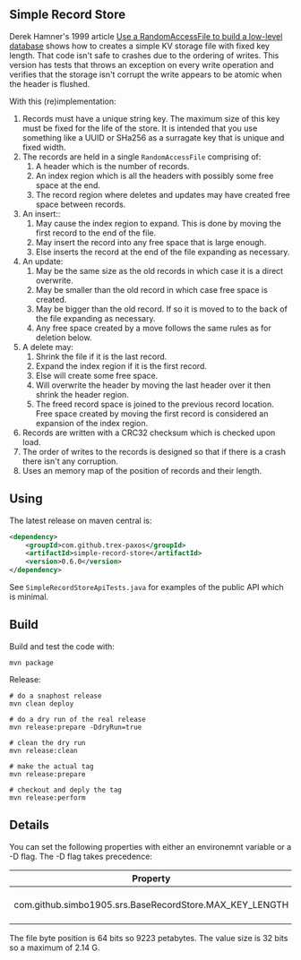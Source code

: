 
## Simple Record Store

Derek Hamner's 1999 article [Use a RandomAccessFile to build a low-level database](http://www.javaworld.com/jw-01-1999/jw-01-step.html)
shows how to creates a simple KV storage file with fixed key length. That code isn't safe to crashes due to the ordering of writes. 
This version has tests that throws an exception on every write operation and verifies that the storage isn't corrupt
the write appears to be atomic when the header is flushed. 

With this (re)implementation: 

1. Records must have a unique string key. The maximum size of this key must be fixed for the life of the store. 
It is intended that you use something like a UUID or SHa256 as a surragate key that is unique and fixed width.
1. The records are held in a single `RandomAccessFile` comprising of: 
   1. A header which is the number of records. 
   2. An index region which is all the headers with possibly some free space at the end.
   3. The record region where deletes and updates may have created free space between records.  
1. An insert:: 
   1. May cause the index region to expand. This is done by moving the first record to the end of the file. 
   1. May insert the record into any free space that is large enough. 
   1. Else inserts the record at the end of the file expanding as necessary.  
1. An update:
   1. May be the same size as the old records in which case it is a direct overwrite. 
   1. May be smaller than the old record in which case free space is created. 
   1. May be bigger than the old record. If so it is moved to to the back of the file expanding as necessary.
   1. Any free space created by a move follows the same rules as for deletion below. 
1. A delete may:
   1. Shrink the file if it is the last record. 
   1. Expand the index region if it is the first record. 
   1. Else will create some free space.
   1. Will overwrite the header by moving the last header over it then shrink the header region.   
   1. The freed record space is joined to the previous record location. Free space created by moving the first record is considered an 
expansion of the index region. 
1. Records are written with a CRC32 checksum which is checked upon load. 
1. The order of writes to the records is designed so that if there is a crash there isn't any corruption.
1. Uses an memory map of the position of records and their length. 


## Using

The latest release on maven central is:

```xml
<dependency>
	<groupId>com.github.trex-paxos</groupId>
	<artifactId>simple-record-store</artifactId>
	<version>0.6.0</version>
</dependency>
```

See `SimpleRecordStoreApiTests.java` for examples of the public API which is minimal. 

## Build

Build and test the code with: 

```shell script
mvn package
```

Release: 

```shell script
# do a snaphost release
mvn clean deploy

# do a dry run of the real release
mvn release:prepare -DdryRun=true

# clean the dry run
mvn release:clean

# make the actual tag 
mvn release:prepare 

# checkout and deply the tag
mvn release:perform
```

## Details

You can set the following properties with either an environemnt variable or a -D flag. The -D flag takes precedence:

| Property                                                | Default | Comment                 |
|---------------------------------------------------------|---------|-------------------------|
| com.github.simbo1905.srs.BaseRecordStore.MAX_KEY_LENGTH | 64      | Max size of key string. |

The file byte position is 64 bits so 9223 petabytes. The value size is 32 bits so a maximum of 2.14 G. 

